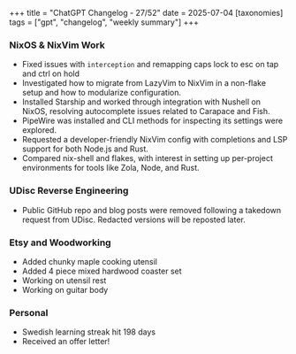 +++
title = "ChatGPT Changelog - 27/52"
date = 2025-07-04
[taxonomies]
tags = ["gpt", "changelog", "weekly summary"]
+++

### NixOS & NixVim Work

- Fixed issues with `interception` and remapping caps lock to esc on tap
  and ctrl on hold
- Investigated how to migrate from LazyVim to NixVim in a non-flake setup and
  how to modularize configuration.
- Installed Starship and worked through integration with Nushell on NixOS,
  resolving autocomplete issues related to Carapace and Fish.
- PipeWire was installed and CLI methods for inspecting its settings were
  explored.
- Requested a developer-friendly NixVim config with completions and LSP support
  for both Node.js and Rust.
- Compared nix-shell and flakes, with interest in setting up per-project
  environments for tools like Zola, Node, and Rust.

### UDisc Reverse Engineering

- Public GitHub repo and blog posts were removed following a takedown request
  from UDisc. Redacted versions will be reposted later.

### Etsy and Woodworking

- Added chunky maple cooking utensil
- Added 4 piece mixed hardwood coaster set
- Working on utensil rest
- Working on guitar body

### Personal

- Swedish learning streak hit 198 days
- Received an offer letter!
